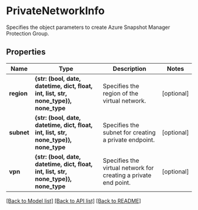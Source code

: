 # PrivateNetworkInfo

Specifies the object parameters to create Azure Snapshot Manager Protection Group.

## Properties
Name | Type | Description | Notes
------------ | ------------- | ------------- | -------------
**region** | **{str: (bool, date, datetime, dict, float, int, list, str, none_type)}, none_type** | Specifies the region of the virtual network. | [optional] 
**subnet** | **{str: (bool, date, datetime, dict, float, int, list, str, none_type)}, none_type** | Specifies the subnet for creating a private endpoint. | [optional] 
**vpn** | **{str: (bool, date, datetime, dict, float, int, list, str, none_type)}, none_type** | Specifies the virtual network for creating a private end point. | [optional] 

[[Back to Model list]](../README.md#documentation-for-models) [[Back to API list]](../README.md#documentation-for-api-endpoints) [[Back to README]](../README.md)



